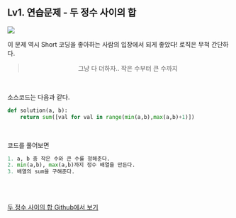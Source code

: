 

## Lv1. 연습문제 - 두 정수 사이의 합





![](/assets/img/두%20정수%20사이의%20합.png)

이 문제 역시 Short 코딩을 좋아하는 사람의 입장에서 되게 좋았다! 로직은 무척 간단하다.

> <center>그냥 다 더하자.. 작은 수부터 큰 수까지</center>

<br>

소스코드는 다음과 같다.

```python
def solution(a, b):
    return sum([val for val in range(min(a,b),max(a,b)+1)])
```

<br>

코드를 풀어보면

```python
1. a, b 중 작은 수와 큰 수를 정해준다.
2. min(a,b), max(a,b)까지 정수 배열을 만든다.
3. 배열의 sum을 구해준다.
```



<br>

<br>

[두 정수 사이의 합 Github에서 보기](https://github.com/ljh9601/BOJ-Programmers/blob/master/Programmers/Lv1/두%20정수%20사이의%20합.py)

